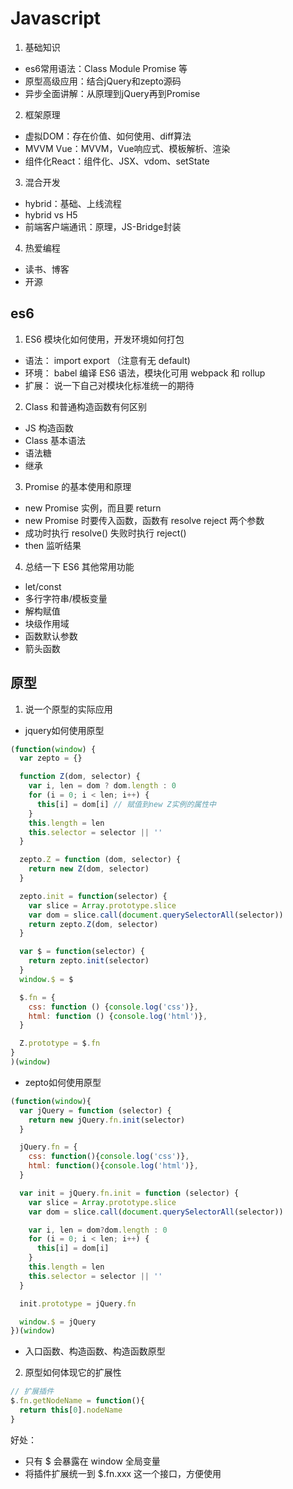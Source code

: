 # Javascript

1. 基础知识
  - es6常用语法：Class Module Promise 等
  - 原型高级应用：结合jQuery和zepto源码
  - 异步全面讲解：从原理到jQuery再到Promise
2. 框架原理
  - 虚拟DOM：存在价值、如何使用、diff算法
  - MVVM Vue：MVVM，Vue响应式、模板解析、渲染
  - 组件化React：组件化、JSX、vdom、setState 
3. 混合开发
  - hybrid：基础、上线流程
  - hybrid vs H5
  - 前端客户端通讯：原理，JS-Bridge封装
4. 热爱编程
  - 读书、博客
  - 开源

## es6

1. ES6 模块化如何使用，开发环境如何打包
  -  语法： import export （注意有无 default)
  -  环境： babel 编译 ES6 语法，模块化可用 webpack 和 rollup
  -  扩展： 说一下自己对模块化标准统一的期待
2. Class 和普通构造函数有何区别
  -  JS 构造函数
  -  Class 基本语法
  -  语法糖
  -  继承
3. Promise 的基本使用和原理
  -  new Promise 实例，而且要 return
  -  new Promise 时要传入函数，函数有 resolve reject 两个参数 
  -  成功时执行 resolve() 失败时执行 reject()
  -  then 监听结果
4. 总结一下 ES6 其他常用功能
  -  let/const
  -  多行字符串/模板变量
  -  解构赋值
  -  块级作用域
  -  函数默认参数
  -  箭头函数

## 原型
1. 说一个原型的实际应用

  - jquery如何使用原型
```javascript
(function(window) {
  var zepto = {}

  function Z(dom, selector) {
    var i, len = dom ? dom.length : 0
    for (i = 0; i < len; i++) {
      this[i] = dom[i] // 赋值到new Z实例的属性中
    }
    this.length = len
    this.selector = selector || ''
  }

  zepto.Z = function (dom, selector) {
    return new Z(dom, selector)
  }

  zepto.init = function(selector) {
    var slice = Array.prototype.slice
    var dom = slice.call(document.querySelectorAll(selector))
    return zepto.Z(dom, selector)
  }

  var $ = function(selector) {
    return zepto.init(selector)
  } 
  window.$ = $

  $.fn = {
    css: function () {console.log('css')},
    html: function () {console.log('html')},
  }

  Z.prototype = $.fn
}
)(window)
```
  - zepto如何使用原型
```javascript
(function(window){
  var jQuery = function (selector) {
    return new jQuery.fn.init(selector)
  }

  jQuery.fn = {
    css: function(){console.log('css')},
    html: function(){console.log('html')},
  }

  var init = jQuery.fn.init = function (selector) {
    var slice = Array.prototype.slice
    var dom = slice.call(document.querySelectorAll(selector))

    var i, len = dom?dom.length : 0
    for (i = 0; i < len; i++) {
      this[i] = dom[i]
    }
    this.length = len
    this.selector = selector || ''
  }

  init.prototype = jQuery.fn

  window.$ = jQuery
})(window)
```
  - 入口函数、构造函数、构造函数原型
2. 原型如何体现它的扩展性
```javascript
// 扩展插件
$.fn.getNodeName = function(){
  return this[0].nodeName
}
```
好处：
  -  只有 $ 会暴露在 window 全局变量
  -  将插件扩展统一到 $.fn.xxx 这一个接口，方便使用

